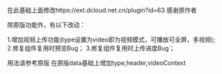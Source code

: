 在此基础上面修改https://ext.dcloud.net.cn/plugin?id=63 感谢原作者

除原版功能外，有以下改动：

1.增加视频上传功能(type设置为video即为视频模式，可播放可全屏，多视频);  
2.修复组件复用时预览Bug；
3.修复组件复用时上传进度Bug；

用法请参考原版
在原版data基础上增加type,header,videoContext
